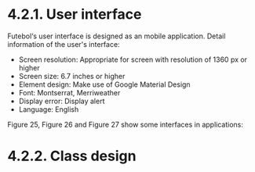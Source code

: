# 4.2.1. User interface

Futebol‘s user interface is designed as an mobile application. Detail information of the user's interface:
- Screen resolution: Appropriate for screen with resolution of 1360 px or higher
- Screen size: 6.7 inches or higher
- Element design: Make use of Google Material Design
- Font: Montserrat, Merriweather
- Display error: Display alert
- Language: English

Figure 25, Figure 26 and Figure 27 show some interfaces in applications:

# 4.2.2. Class design

